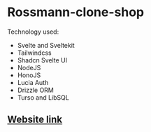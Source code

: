 # Rossmann-clone-shop

Technology used:
- Svelte and Sveltekit
-  Tailwindcss
- Shadcn Svelte UI
- NodeJS
-  HonoJS
- Lucia Auth
- Drizzle ORM
- Turso and LibSQL

## [Website link](https://rossmann-clone-shop.vercel.app/)
